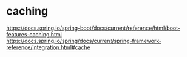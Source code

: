 # caching

https://docs.spring.io/spring-boot/docs/current/reference/html/boot-features-caching.html  
https://docs.spring.io/spring/docs/current/spring-framework-reference/integration.html#cache

